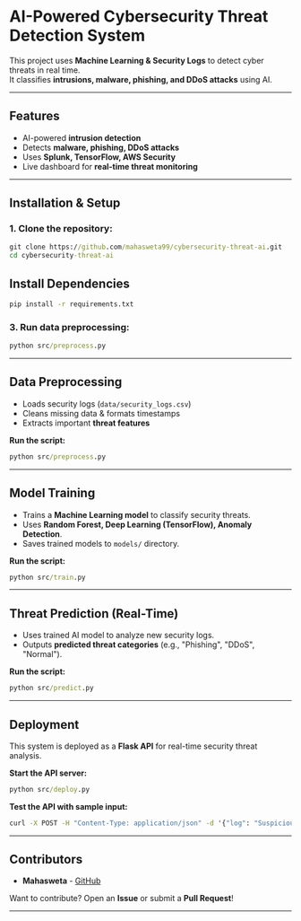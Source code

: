 # AI-Powered Cybersecurity Threat Detection System

This project uses **Machine Learning & Security Logs** to detect cyber threats in real time.  
It classifies **intrusions, malware, phishing, and DDoS attacks** using AI.

---

## Features
- AI-powered **intrusion detection**  
- Detects **malware, phishing, DDoS attacks**  
- Uses **Splunk, TensorFlow, AWS Security**  
- Live dashboard for **real-time threat monitoring**  

---

## Installation & Setup

### 1. Clone the repository:
```cmd
git clone https://github.com/mahasweta99/cybersecurity-threat-ai.git
cd cybersecurity-threat-ai
```

## Install Dependencies
```cmd
pip install -r requirements.txt
```

### 3. Run data preprocessing:
```cmd
python src/preprocess.py
```

---

## Data Preprocessing
- Loads security logs (`data/security_logs.csv`)  
- Cleans missing data & formats timestamps  
- Extracts important **threat features**  

**Run the script:**
```cmd
python src/preprocess.py
```

---

## Model Training
- Trains a **Machine Learning model** to classify security threats.  
- Uses **Random Forest, Deep Learning (TensorFlow), Anomaly Detection**.  
- Saves trained models to `models/` directory.  

**Run the script:**
```cmd
python src/train.py
```

---

## Threat Prediction (Real-Time)
- Uses trained AI model to analyze new security logs.  
- Outputs **predicted threat categories** (e.g., "Phishing", "DDoS", "Normal").  

**Run the script:**
```cmd
python src/predict.py
```

---

## Deployment
This system is deployed as a **Flask API** for real-time security threat analysis.  

**Start the API server:**
```cmd
python src/deploy.py
```

**Test the API with sample input:**
```cmd
curl -X POST -H "Content-Type: application/json" -d '{"log": "Suspicious login attempt detected"}' http://localhost:5000/predict
```

---

## Contributors
- **Mahasweta** - [GitHub](https://github.com/mahaswetaroy1)    

Want to contribute? Open an **Issue** or submit a **Pull Request**!  

---
